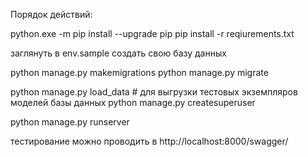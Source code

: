 Порядок действий:

python.exe -m pip install --upgrade pip
pip install -r reqiurements.txt

заглянуть в env.sample
создать свою базу данных

python manage.py makemigrations
python manage.py migrate

python manage.py load_data     # для выгрузки тестовых экземпляров моделей базы данных
python manage.py createsuperuser

python manage.py runserver

тестирование можно проводить в http://localhost:8000/swagger/
